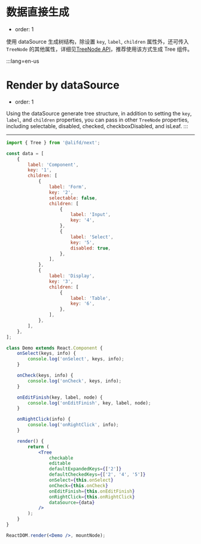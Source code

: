 # 数据直接生成

-   order: 1

使用 dataSource 生成树结构，除设置 `key`, `label`, `children` 属性外，还可传入 `TreeNode` 的其他属性，详细见[TreeNode API](#Tree.Node)，推荐使用该方式生成 Tree 组件。

:::lang=en-us

# Render by dataSource

-   order: 1

Using the dataSource generate tree structure, in addition to setting the `key`, `label`, and `children` properties, you can pass in other `TreeNode` properties, including selectable, disabled, checked, checkboxDisabled, and isLeaf.
:::

---

```jsx
import { Tree } from '@alifd/next';

const data = [
    {
        label: 'Component',
        key: '1',
        children: [
            {
                label: 'Form',
                key: '2',
                selectable: false,
                children: [
                    {
                        label: 'Input',
                        key: '4',
                    },
                    {
                        label: 'Select',
                        key: '5',
                        disabled: true,
                    },
                ],
            },
            {
                label: 'Display',
                key: '3',
                children: [
                    {
                        label: 'Table',
                        key: '6',
                    },
                ],
            },
        ],
    },
];

class Demo extends React.Component {
    onSelect(keys, info) {
        console.log('onSelect', keys, info);
    }

    onCheck(keys, info) {
        console.log('onCheck', keys, info);
    }

    onEditFinish(key, label, node) {
        console.log('onEditFinish', key, label, node);
    }

    onRightClick(info) {
        console.log('onRightClick', info);
    }

    render() {
        return (
            <Tree
                checkable
                editable
                defaultExpandedKeys={['2']}
                defaultCheckedKeys={['2', '4', '5']}
                onSelect={this.onSelect}
                onCheck={this.onCheck}
                onEditFinish={this.onEditFinish}
                onRightClick={this.onRightClick}
                dataSource={data}
            />
        );
    }
}

ReactDOM.render(<Demo />, mountNode);
```
